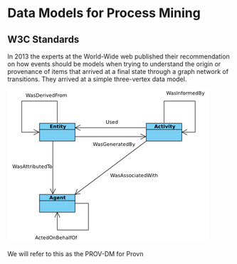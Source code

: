 # Data Models for Process Mining

## W3C Standards

In 2013 the experts at the World-Wide web published their recommendation on how events should be models when trying to understand the origin or provenance of items that arrived at a final state through a graph network of transitions.  They arrived at a simple three-vertex data model.

![](../img/w3c-prov-core-data-model.png)

We will refer to this as the PROV-DM for Provn